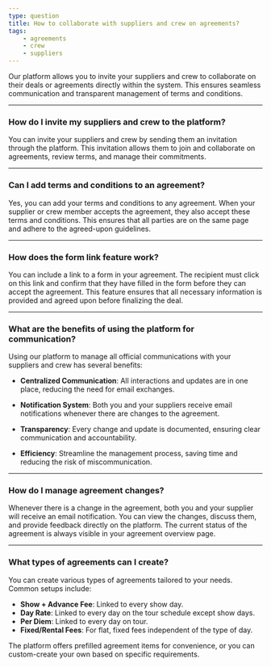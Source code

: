 ```yaml
---
type: question
title: How to collaborate with suppliers and crew on agreements?
tags:
    - agreements
    - crew
    - suppliers
---
```


Our platform allows you to invite your suppliers and crew to collaborate on their deals or agreements directly within the system. This ensures seamless communication and transparent management of terms and conditions.

---

### How do I invite my suppliers and crew to the platform?

You can invite your suppliers and crew by sending them an invitation through the platform. This invitation allows them to join and collaborate on agreements, review terms, and manage their commitments.

---

### Can I add terms and conditions to an agreement?

Yes, you can add your terms and conditions to any agreement. When your supplier or crew member accepts the agreement, they also accept these terms and conditions. This ensures that all parties are on the same page and adhere to the agreed-upon guidelines.

---

### How does the form link feature work?

You can include a link to a form in your agreement. The recipient must click on this link and confirm that they have filled in the form before they can accept the agreement. This feature ensures that all necessary information is provided and agreed upon before finalizing the deal.

---

### What are the benefits of using the platform for communication?

Using our platform to manage all official communications with your suppliers and crew has several benefits:

- **Centralized Communication**: All interactions and updates are in one place, reducing the need for email exchanges.

- **Notification System**: Both you and your suppliers receive email notifications whenever there are changes to the agreement.

- **Transparency**: Every change and update is documented, ensuring clear communication and accountability.

- **Efficiency**: Streamline the management process, saving time and reducing the risk of miscommunication.

---

### How do I manage agreement changes?

Whenever there is a change in the agreement, both you and your supplier will receive an email notification. You can view the changes, discuss them, and provide feedback directly on the platform. The current status of the agreement is always visible in your agreement overview page.

---

### What types of agreements can I create?

You can create various types of agreements tailored to your needs. Common setups include:
- **Show + Advance Fee**: Linked to every show day.
- **Day Rate**: Linked to every day on the tour schedule except show days.
- **Per Diem**: Linked to every day on tour.
- **Fixed/Rental Fees**: For flat, fixed fees independent of the type of day.

The platform offers prefilled agreement items for convenience, or you can custom-create your own based on specific requirements.
